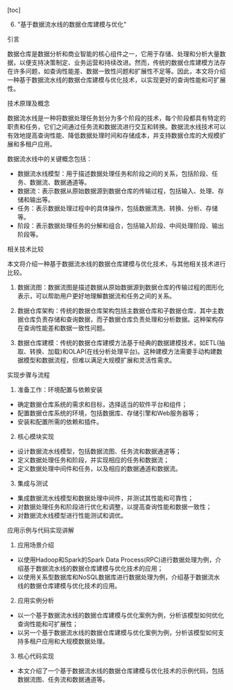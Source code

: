 
[toc]                    
                
                
6. "基于数据流水线的数据仓库建模与优化"

引言

数据仓库是数据分析和商业智能的核心组件之一，它用于存储、处理和分析大量数据，以便支持决策制定、业务运营和持续改进。然而，传统的数据仓库建模方法存在许多问题，如查询性能差、数据一致性问题和扩展性不足等。因此，本文将介绍一种基于数据流水线的数据仓库建模与优化技术，以实现更好的查询性能和可扩展性。

技术原理及概念

数据流水线是一种将数据处理任务划分为多个阶段的技术，每个阶段都具有特定的职责和任务，它们之间通过任务流和数据流进行交互和转换。数据流水线技术可以有效地提高查询性能、降低数据处理时间和存储成本，并支持数据仓库的大规模扩展和多租户应用。

数据流水线中的关键概念包括：

- 数据流水线模型：用于描述数据处理任务和阶段之间的关系，包括阶段、任务、数据流、数据通道等。
- 数据流：表示数据从原始数据源到数据仓库的传输过程，包括输入、处理、存储和输出等。
- 任务：表示数据处理过程中的具体操作，包括数据清洗、转换、分析、存储等。
- 阶段：表示数据处理任务的分解和组合，包括输入阶段、中间处理阶段、输出阶段等。

相关技术比较

本文将介绍一种基于数据流水线的数据仓库建模与优化技术，与其他相关技术进行比较。

1. 数据流图：数据流图是描述数据从原始数据源到数据仓库的传输过程的图形化表示，可以帮助用户更好地理解数据流和任务之间的关系。

2. 数据仓库架构：传统的数据仓库架构包括主数据仓库和子数据仓库，其中主数据仓库负责存储和查询数据，而子数据仓库负责处理和分析数据。这种架构存在查询性能差和数据一致性问题。

3. 数据仓库建模：传统的数据仓库建模方法基于经典的数据建模技术，如ETL(抽取、转换、加载)和OLAP(在线分析处理平台)。这种建模方法需要手动构建数据模型和数据流程，但难以满足大规模扩展和灵活性需求。

实现步骤与流程

1. 准备工作：环境配置与依赖安装

- 确定数据仓库系统的需求和目标，选择适当的软件平台和组件；
- 配置数据仓库系统的环境，包括数据库、存储引擎和Web服务器等；
- 安装和配置所需的依赖和插件。

2. 核心模块实现

- 设计数据流水线模型，包括数据流图、任务流和数据通道等；
- 定义数据处理任务和阶段，并实现相应的任务和数据流；
- 定义数据处理中间件和任务，以及相应的数据通道和数据流。

3. 集成与测试

- 集成数据流水线模型和数据处理中间件，并测试其性能和可靠性；
- 对数据处理任务和阶段进行优化和调整，以提高查询性能和数据一致性；
- 对数据流水线模型进行性能测试和调优。

应用示例与代码实现讲解

1. 应用场景介绍

- 以使用Hadoop和Spark的Spark Data Process(RPC)进行数据处理为例，介绍基于数据流水线的数据仓库建模与优化技术的应用；
- 以使用关系型数据库和NoSQL数据库进行数据处理为例，介绍基于数据流水线的数据仓库建模与优化技术的应用。

2. 应用实例分析

- 以一个基于数据流水线的数据仓库建模与优化案例为例，分析该模型如何优化查询性能和可扩展性；
- 以另一个基于数据流水线的数据仓库建模与优化案例为例，分析该模型如何支持多租户应用和大规模数据处理。

3. 核心代码实现

- 本文介绍了一个基于数据流水线的数据仓库建模与优化技术的示例代码，包括数据流图、任务流和数据通道等。

